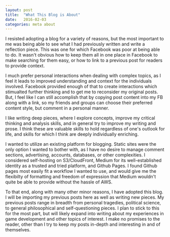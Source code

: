 ```yaml
---
layout: post
title:  "What This Blog is About"
date:   2016-02-03
categories: meta about
---
```


I resisted adopting a blog for a variety of reasons, but the most important to me was being able to
see what I had previously written and write a reflection piece. This was one for which Facebook
was poor at being able to do. It wasn't obvious how to keep them all in one place in Facebook to make
searching for them easy, or how to link to a previous post for readers to provide context.

I much prefer personal interactions when dealing with complex topics, as I feel it leads to improved
understanding and context for the individuals involved. Facebook provided enough of that to create
interactions which stimualted further thinking and to get me to reconsider my original posts. But, 
I feel like I can still accomplish that by copying post content into my FB along with a link, so my
friends and groups can choose their preferred content style, but comment in a personal manner.

I like writing deep pieces, where I explore concepts, improve my critical thinking and analysis skills,
and in general try to improve my writing and prose. I think these are valuable skills to hold regardless of
one's outlook for life, and skills for which I think are deeply individually enriching.

I wanted to utilize an existing platform for blogging. Static sites were the only option I wanted to bother
with, as I have no desire to manage comment sections, advertising, accounts, databases, or other complexities.
I considered self-hosting on S3/CloudFront, Medium for its well-established identity as a trusted
and tried platform, and Github Pages. I found Github pages most easily fit a workflow I wanted to use, and
would give me the flexibilty of formatting and freedom of expression that Medium wouldn't quite be able to
provide without the hassle of AWS.

To that end, along with many other minor reasons, I have adopted this blog. I will be importing my previous posts
here as well as writing new pieces. My previous posts range in breadth from personal tragedies, political science,
to general philosophical and self-questioning pieces. I plan to stick to this for the most part, but will likely
expand into writing about my experiences in game development and other topics of interest. I make no promises to
the reader, other than I try to keep my posts in-depth and interesting in and of themselves.